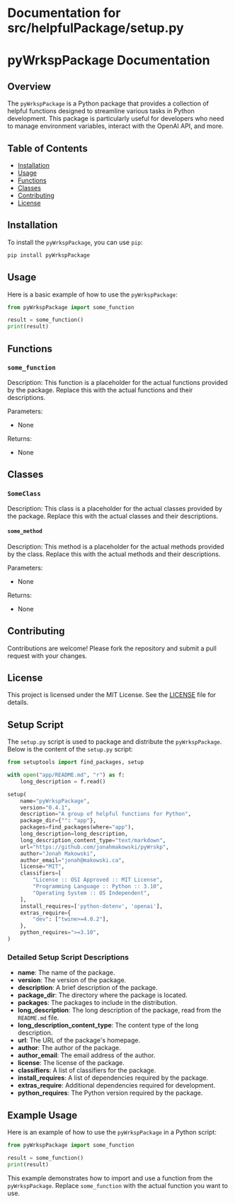 # Documentation for src/helpfulPackage/setup.py

# pyWrkspPackage Documentation

## Overview

The `pyWrkspPackage` is a Python package that provides a collection of helpful functions designed to streamline various tasks in Python development. This package is particularly useful for developers who need to manage environment variables, interact with the OpenAI API, and more.

## Table of Contents

- [Installation](#installation)
- [Usage](#usage)
- [Functions](#functions)
- [Classes](#classes)
- [Contributing](#contributing)
- [License](#license)

## Installation

To install the `pyWrkspPackage`, you can use `pip`:

```sh
pip install pyWrkspPackage
```

## Usage

Here is a basic example of how to use the `pyWrkspPackage`:

```python
from pyWrkspPackage import some_function

result = some_function()
print(result)
```

## Functions

### `some_function`

Description: This function is a placeholder for the actual functions provided by the package. Replace this with the actual functions and their descriptions.

Parameters:
- None

Returns:
- None

## Classes

### `SomeClass`

Description: This class is a placeholder for the actual classes provided by the package. Replace this with the actual classes and their descriptions.

#### `some_method`

Description: This method is a placeholder for the actual methods provided by the class. Replace this with the actual methods and their descriptions.

Parameters:
- None

Returns:
- None

## Contributing

Contributions are welcome! Please fork the repository and submit a pull request with your changes.

## License

This project is licensed under the MIT License. See the [LICENSE](LICENSE) file for details.

## Setup Script

The `setup.py` script is used to package and distribute the `pyWrkspPackage`. Below is the content of the `setup.py` script:

```python
from setuptools import find_packages, setup

with open("app/README.md", "r") as f:
    long_description = f.read()

setup(
    name="pyWrkspPackage",
    version="0.4.1",
    description="A group of helpful functions for Python",
    package_dir={"": "app"},
    packages=find_packages(where="app"),
    long_description=long_description,
    long_description_content_type="text/markdown",
    url="https://github.com/jonahmakowski/pyWrskp",
    author="Jonah Makowski",
    author_email="jonah@makowski.ca",
    license="MIT",
    classifiers=[
        "License :: OSI Approved :: MIT License",
        "Programming Language :: Python :: 3.10",
        "Operating System :: OS Independent",
    ],
    install_requires=['python-dotenv', 'openai'],
    extras_require={
        "dev": ["twine>=4.0.2"],
    },
    python_requires=">=3.10",
)
```

### Detailed Setup Script Descriptions

- **name**: The name of the package.
- **version**: The version of the package.
- **description**: A brief description of the package.
- **package_dir**: The directory where the package is located.
- **packages**: The packages to include in the distribution.
- **long_description**: The long description of the package, read from the `README.md` file.
- **long_description_content_type**: The content type of the long description.
- **url**: The URL of the package's homepage.
- **author**: The author of the package.
- **author_email**: The email address of the author.
- **license**: The license of the package.
- **classifiers**: A list of classifiers for the package.
- **install_requires**: A list of dependencies required by the package.
- **extras_require**: Additional dependencies required for development.
- **python_requires**: The Python version required by the package.

## Example Usage

Here is an example of how to use the `pyWrkspPackage` in a Python script:

```python
from pyWrkspPackage import some_function

result = some_function()
print(result)
```

This example demonstrates how to import and use a function from the `pyWrkspPackage`. Replace `some_function` with the actual function you want to use.